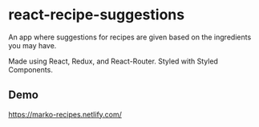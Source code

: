 # react-recipe-suggestions

An app where suggestions for recipes are given based on the ingredients you may have.

Made using React, Redux, and React-Router. Styled with Styled Components.

## Demo

https://marko-recipes.netlify.com/